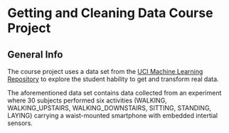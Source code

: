 # Getting and Cleaning Data Course Project

## General Info
The course project uses a data set from the [UCI Machine Learning Repository](http://archive.ics.uci.edu/ml/datasets/Human+Activity+Recognition+Using+Smartphones) to explore the student hability to get and transform real data.

The aforementioned data set contains data collected from an experiment where 30 subjects performed six activities (WALKING, WALKING_UPSTAIRS, WALKING_DOWNSTAIRS, SITTING, STANDING, LAYING) carrying a waist-mounted smartphone with embedded intertial sensors.